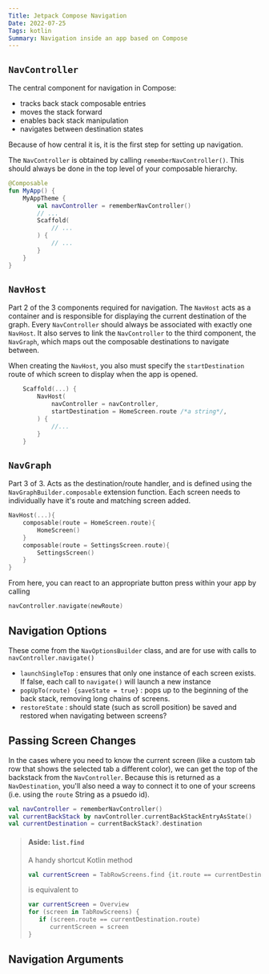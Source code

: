 ```yaml
---
Title: Jetpack Compose Navigation
Date: 2022-07-25
Tags: kotlin
Summary: Navigation inside an app based on Compose
---
```

## `NavController`
The central component for navigation in Compose:
- tracks back stack composable entries
- moves the stack forward
- enables back stack manipulation
- navigates between destination states

Because of how central it is, it is the first step for setting up navigation.

The `NavController` is obtained by calling `rememberNavController()`. This should always be done in the top level of your composable hierarchy. 
```kotlin
@Composable
fun MyApp() {
    MyAppTheme {
        val navController = rememberNavController()
        // ...
        Scaffold(
            // ...
        ) {
            // ...
        }
    }
}
```

## `NavHost`
Part 2 of the 3 components required for navigation. The `NavHost` acts as a container and is responsible for displaying the current destination of the graph. Every `NavController` should always be associated with exactly one `NavHost`. It also serves to link the `NavController` to the third component, the `NavGraph`, which maps out the composable destinations to navigate between.

When creating the `NavHost`, you also must specify the `startDestination` route of which screen to display when the app is opened.
```kotlin
    Scaffold(...) {
        NavHost(
            navController = navController,
            startDestination = HomeScreen.route /*a string*/,
        ) {
            //...
        }
    }
```

## `NavGraph`
Part 3 of 3. Acts as the destination/route handler, and is defined using the `NavGraphBuilder.composable` extension function. Each screen needs to individually have it's route and matching screen added.
```kotlin
NavHost(...){
    composable(route = HomeScreen.route){
        HomeScreen()
    }
    composable(route = SettingsScreen.route){
        SettingsScreen()
    }
}
```

From here, you can react to an appropriate button press within your app by calling
```kotlin
navController.navigate(newRoute)
```

## Navigation Options
These come from the `NavOptionsBuilder` class, and are for use with calls to `navController.navigate()`
- `launchSingleTop` : ensures that only one instance of each screen exists. If false, each call to `navigate()` will launch a new instance
- `popUpTo(route) {saveState = true}` : pops up to the beginning of the back stack, removing long chains of screens.
- `restoreState` : should state (such as scroll position) be saved and restored when navigating between screens?

## Passing Screen Changes
In the cases where you need to know the current screen (like a custom tab row that shows the selected tab a different color), we can get the top of the backstack from the `NavController`. Because this is returned as a `NavDestination`, you'll also need a way to connect it to one of your screens (i.e. using the `route` String as a psuedo id).

```kotlin
val navController = rememberNavController()
val currentBackStack by navController.currentBackStackEntryAsState()
val currentDestination = currentBackStack?.destination
```

> #### Aside: `list.find`
> A handy shortcut Kotlin method
> ```kotlin
> val currentScreen = TabRowScreens.find {it.route == currentDestination.route} ?: Overview
> ```
> is equivalent to 
> ```kotlin
> var currentScreen = Overview
> for (screen in TabRowScreens) {
>    if (screen.route == currentDestination.route)
>       currentScreen = screen
> }
> ```

## Navigation Arguments
